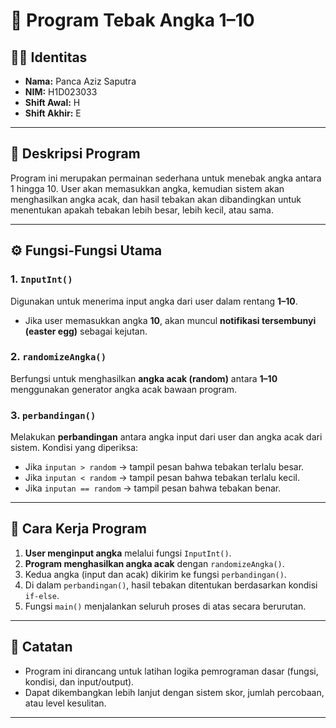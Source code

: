 
# 🎯 Program Tebak Angka 1–10

## 🧑‍💻 Identitas

* **Nama:** Panca Aziz Saputra
* **NIM:** H1D023033
* **Shift Awal:** H
* **Shift Akhir:** E

---

## 📘 Deskripsi Program

Program ini merupakan permainan sederhana untuk menebak angka antara 1 hingga 10.
User akan memasukkan angka, kemudian sistem akan menghasilkan angka acak, dan hasil tebakan akan dibandingkan untuk menentukan apakah tebakan lebih besar, lebih kecil, atau sama.

---

## ⚙️ Fungsi-Fungsi Utama

### 1. `InputInt()`

Digunakan untuk menerima input angka dari user dalam rentang **1–10**.

* Jika user memasukkan angka **10**, akan muncul **notifikasi tersembunyi (easter egg)** sebagai kejutan.

### 2. `randomizeAngka()`

Berfungsi untuk menghasilkan **angka acak (random)** antara **1–10** menggunakan generator angka acak bawaan program.

### 3. `perbandingan()`

Melakukan **perbandingan** antara angka input dari user dan angka acak dari sistem.
Kondisi yang diperiksa:

* Jika `inputan > random` → tampil pesan bahwa tebakan terlalu besar.
* Jika `inputan < random` → tampil pesan bahwa tebakan terlalu kecil.
* Jika `inputan == random` → tampil pesan bahwa tebakan benar.

---

## 🧩 Cara Kerja Program

1. **User menginput angka** melalui fungsi `InputInt()`.
2. **Program menghasilkan angka acak** dengan `randomizeAngka()`.
3. Kedua angka (input dan acak) dikirim ke fungsi `perbandingan()`.
4. Di dalam `perbandingan()`, hasil tebakan ditentukan berdasarkan kondisi `if-else`.
5. Fungsi `main()` menjalankan seluruh proses di atas secara berurutan.

---

## 📝 Catatan

* Program ini dirancang untuk latihan logika pemrograman dasar (fungsi, kondisi, dan input/output).
* Dapat dikembangkan lebih lanjut dengan sistem skor, jumlah percobaan, atau level kesulitan.

---
